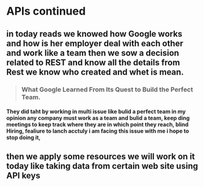 # APIs continued

## in today reads we knowed how Google works and how is her employer deal with each other and work like a team then we sow a decision related to REST and know all the details from Rest we know who created and whet is mean.


> ### What Google Learned From Its Quest to Build the Perfect Team.
 
#### They did taht by working in multi issue like bulid a perfect team in my opinion any company must work as a team and bulid a team, keep ding meetings to keep track where they are in which point they reach, blind Hiring, fealiure to lanch acctuly i am facing this issue with me  i  hope to stop doing it,

## then we apply some resources we will work on it today like taking data from certain web site using API  keys 